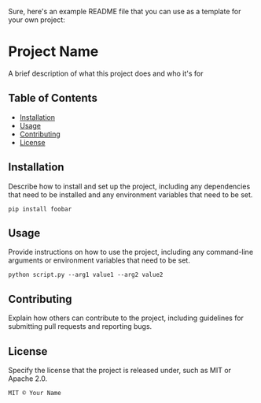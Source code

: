 


Sure, here's an example README file that you can use as a template for your own project:

# Project Name

A brief description of what this project does and who it's for

## Table of Contents

- [Installation](#installation)
- [Usage](#usage)
- [Contributing](#contributing)
- [License](#license)

## Installation

Describe how to install and set up the project, including any dependencies that need to be installed and any environment variables that need to be set.

```
pip install foobar
```

## Usage

Provide instructions on how to use the project, including any command-line arguments or environment variables that need to be set.

```
python script.py --arg1 value1 --arg2 value2
```

## Contributing

Explain how others can contribute to the project, including guidelines for submitting pull requests and reporting bugs.

## License

Specify the license that the project is released under, such as MIT or Apache 2.0.

```
MIT © Your Name
```
